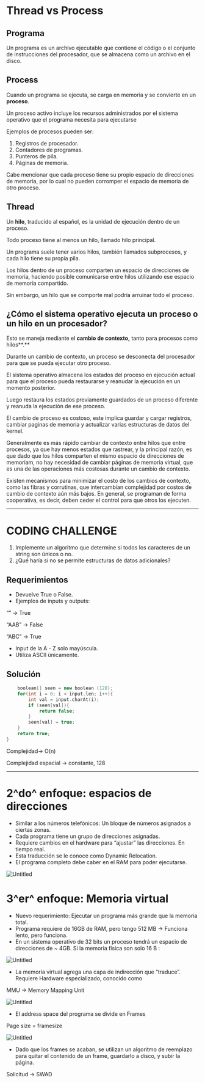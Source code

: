 
# Thread vs Process

## Programa

Un programa es un archivo ejecutable que contiene el código o el conjunto de instrucciones del procesador, que se almacena como un archivo en el disco.

## Process

Cuando un programa se ejecuta, se carga en memoria y se convierte en un **proceso**.

Un proceso activo incluye los recursos administrados por el sistema operativo que el programa necesita para ejecutarse

Ejemplos de procesos pueden ser:

1. Registros de procesador.
2. Contadores de programas.
3. Punteros de pila.
4. Páginas de memoria.

Cabe mencionar que cada proceso tiene su propio espacio de direcciones de memoria, por lo cual no pueden corromper el espacio de memoria de otro proceso.

## Thread

Un **hilo**, traducido al español, es la unidad de ejecución dentro de un proceso.

Todo proceso tiene al menos un hilo, llamado hilo principal. 

Un programa suele tener varios hilos, también llamados subprocesos, y cada hilo tiene su propia pila.

Los hilos dentro de un proceso comparten un espacio de direcciones de memoria, haciendo posible comunicarse entre hilos utilizando ese espacio de memoria compartido.

Sin embargo, un hilo que se comporte mal podría arruinar todo el proceso.

## ¿Cómo el sistema operativo ejecuta un proceso o un hilo en un procesador?

Esto se maneja mediante el **cambio de contexto,** tanto para procesos como hilos**.**

Durante un cambio de contexto, un proceso se desconecta del procesador para que se pueda ejecutar otro proceso.

El sistema operativo almacena los estados del proceso en ejecución actual para que el proceso pueda restaurarse y reanudar la ejecución en un momento posterior.

Luego restaura los estados previamente guardados de un proceso diferente y reanuda la ejecución de ese proceso. 

El cambio de proceso es costoso, este implica guardar y cargar registros, cambiar paginas de memoria y actualizar varias estructuras de datos del kernel.

Generalmente es más rápido cambiar de contexto entre hilos que entre procesos, ya que hay menos estados que rastrear, y la principal razón, es que dado que los hilos comparten el mismo espacio de direcciones de memoriam, no hay necesidad de cambiar páginas de memoria virtual, que es una de las operaciones más costosas durante un cambio de contexto.

Existen mecanismos para minimizar el costo de los cambios de contexto, como las fibras y corrutinas, que intercambian complejidad por costos de cambio de contexto aún más bajos. En general, se programan de forma cooperativa, es decir, deben ceder el control para que otros los ejecuten.

---

# CODING CHALLENGE

1. Implemente un algoritmo que determine si todos los caracteres de un string son únicos o no.
2. ¿Qué haría si no se permite estructuras de datos adicionales?

## Requerimientos

- Devuelve True o False.
- Ejemplos de inputs y outputs:

“” → True

“AAB” → False

“ABC” → True

- Input de la A - Z solo mayúscula.
- Utiliza ASCII únicamente.

## Solución

```cpp
	boolean[] seen = new boolean (128);
	for(int i = 0; i < input.len; i++){
		int val = input.charAt(i);
		if (seen[val]){
			return false;
		}
		seen[val] = true;
	}
	return true;
}
```

Complejidad→ O(n)

Complejidad espacial → constante, 128

---

# 2^do^ enfoque: espacios de direcciones

- Similar a los números telefónicos: Un bloque de números asignados a ciertas zonas.
- Cada programa tiene un grupo de direcciones asignadas.
- Requiere cambios en el hardware para “ajustar” las direcciones. En tiempo real.
- Esta traducción se le conoce como Dynamic Relocation.
- El programa completo debe caber en el RAM para poder ejecutarse.

![Untitled](Clase%202%20-%209%202%202024%20bc85ecfa5c4e49f49e41b79383c208ee/Untitled.jpeg)

# 3^er^ enfoque: Memoria virtual

- Nuevo requerimiento: Ejecutar un programa más grande que la memoria total.
- Programa requiere de 16GB de RAM, pero tengo 512 MB → Funciona lento, pero funciona.
- En un sistema operativo de 32 bits un proceso tendrá un espacio de direcciones de ~ 4GB. Si la memoria física son solo 16 B :

![Untitled](Clase%202%20-%209%202%202024%20bc85ecfa5c4e49f49e41b79383c208ee/Untitled%201.jpeg)

- La memoria virtual agrega una capa de indirección que “traduce”. Requiere Hardware especializado, conocido como

MMU → Memory Mapping Unit

![Untitled](Clase%202%20-%209%202%202024%20bc85ecfa5c4e49f49e41b79383c208ee/Untitled%202.jpeg)

- El address space del programa se divide en Frames

Page size = framesize

![Untitled](Clase%202%20-%209%202%202024%20bc85ecfa5c4e49f49e41b79383c208ee/Untitled%203.jpeg)

- Dado que los frames se acaban, se utilizan un algoritmo de reemplazo para quitar el contenido de un frame, guardarlo a disco, y subir la página.

Solicitud → SWAD